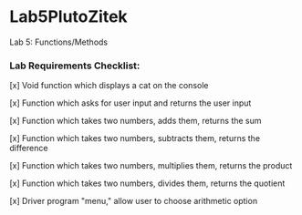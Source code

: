 # Lab5PlutoZitek
Lab 5: Functions/Methods

### Lab Requirements Checklist:

[x] Void function which displays a cat on the console

[x] Function which asks for user input and returns the user input

[x] Function which takes two numbers, adds them, returns the sum

[x] Function which takes two numbers, subtracts them, returns the difference

[x] Function which takes two numbers, multiplies them, returns the product

[x] Function which takes two numbers, divides them, returns the quotient

[x] Driver program "menu," allow user to choose arithmetic option
